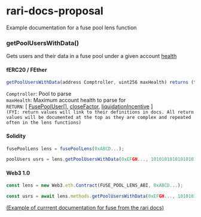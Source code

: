 # rari-docs-proposal
Example documentation for a fuse pool lens function

### getPoolUsersWithData()
Gets users and their data in a fuse pool under a given account [health](docs.rari.capital/fuse#FusePoolUser) 
#### fERC20 / FEther
```js
getPoolUsersWithData(address Comptroller, uint256 maxHealth) returns (tuple[], uint256, uint256)
```
`Comptroller`: Pool to parse <br />
`maxHealth`: Maximum account health to parse for <br />
`RETURN`: [ [FusePoolUser[]](docs.rari.capital/fuse#FusePoolUser), [closeFactor](docs.rari.capital/fuse#FusePoolUser), [liquidationIncentive](docs.rari.capital/fuse#FusePoolUser) ] <br />
`(FYI: return values will link to their definitions in docs. All return values will be documented at the top as they are complex and repeated often in the lens functions)`

#### Solidity
```js
fusePoolLens lens = fusePoolLens(0xABCD...);

poolUsers usrs = lens.getPoolUsersWithData(0xEFGH..., 101010101010101010);
```
#### Web3 1.0
```js	
const lens = new Web3.eth.Contract(FUSE_POOL_LENS_ABI, 0xABCD...);

const usrs = await lens.methods.getPoolUsersWithData(0xEFGH..., 101010101010101010);
```
[(Example of currrent documentation for fuse from the rari docs)](Screen%20Shot%202021-06-17%20at%205.43.53%20PM.png)
